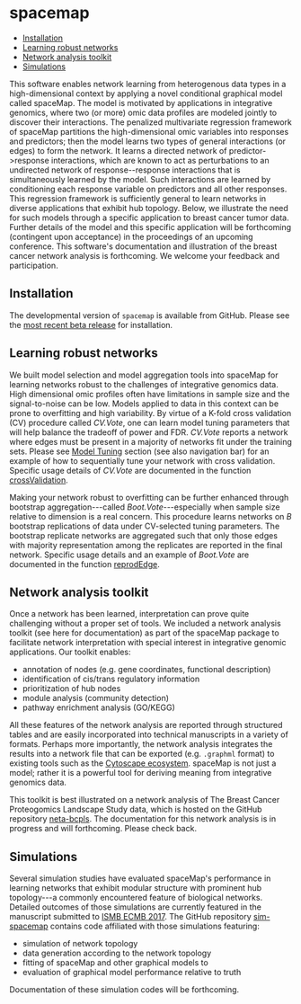 spacemap
================

-   [Installation](#installation)
-   [Learning robust networks](#learning-robust-networks)
-   [Network analysis toolkit](#network-analysis-toolkit)
-   [Simulations](#simulations)

This software enables network learning from heterogenous data types in a high-dimensional context by applying a novel conditional graphical model called spaceMap. The model is motivated by applications in integrative genomics, where two (or more) omic data profiles are modeled jointly to discover their interactions. The penalized multivariate regression framework of spaceMap partitions the high-dimensional omic variables into responses and predictors; then the model learns two types of general interactions (or edges) to form the network. It learns a directed network of predictor-&gt;response interactions, which are known to act as perturbations to an undirected network of response--response interactions that is simultaneously learned by the model. Such interactions are learned by conditioning each response variable on predictors and all other responses. This regression framework is sufficiently general to learn networks in diverse applications that exhibit hub topology. Below, we illustrate the need for such models through a specific application to breast cancer tumor data. Further details of the model and this specific application will be forthcoming (contingent upon acceptance) in the proceedings of an upcoming conference. This software's documentation and illustration of the breast cancer network analysis is forthcoming. We welcome your feedback and participation.

<!---
high-dimensional profiles of protein expressions and copy number alterations (CNA) in the DNA. In this application spaceMap models one set of variables as responses (i.e. protein expressions) and another set of variables as predictors (i.e. CNA) through a penalized multivariate regression framework. References herafter to protein expressions or CNA variables can be r CNA to predictor and response varaiables can be interpreted as By conditioning each response variable (protein expression) on all other responses we model molecular inter- and intra- actions through a successful  application of spaceMap to breast cancer data. learning a network of protein expressions conditioned on copy number alterations in breast tumors and . In a penalized  multivariate regression framework, we model one set of variables as predictors and another set of variables as responses to the predictors. By conditiong a response variabthe model learns
-->
Installation
------------

The developmental version of `spacemap` is available from GitHub. Please see the [most recent beta release](https://github.com/topherconley/spacemap/releases/tag/v0.31.0-beta) for installation.

Learning robust networks
------------------------

We built model selection and model aggregation tools into spaceMap for learning networks robust to the challenges of integrative genomics data. High dimensional omic profiles often have limitations in sample size and the signal-to-noise can be low. Models applied to data in this context can be prone to overfitting and high variability. By virtue of a K-fold cross validation (CV) procedure called *CV.Vote*, one can learn model tuning parameters that will help balance the tradeoff of power and FDR. *CV.Vote* reports a network where edges must be present in a majority of networks fit under the training sets. Please see [Model Tuning](https://topherconley.github.io/spacemap/articles/tune_sim1.html) section (see also navigation bar) for an example of how to sequentially tune your network with cross validation. Specific usage details of *CV.Vote* are documented in the function [crossValidation](https://topherconley.github.io/spacemap/reference/crossValidation.html).

Making your network robust to overfitting can be further enhanced through bootstrap aggregation---called *Boot.Vote*---especially when sample size relative to dimension is a real concern. This procedure learns networks on *B* bootstrap replications of data under CV-selected tuning parameters. The bootstrap replicate networks are aggregated such that only those edges with majority representation among the replicates are reported in the final network. Specific usage details and an example of *Boot.Vote* are documented in the function [reprodEdge](https://topherconley.github.io/spacemap/reference/reprodEdge.html).

Network analysis toolkit
------------------------

Once a network has been learned, interpretation can prove quite challenging without a proper set of tools. We included a network analysis toolkit (see here for documentation) as part of the spaceMap package to facilitate network interpretation with special interest in integrative genomic applications. Our toolkit enables:

-   annotation of nodes (e.g. gene coordinates, functional description)
-   identification of cis/trans regulatory information
-   prioritization of hub nodes
-   module analysis (community detection)
-   pathway enrichment analysis (GO/KEGG)

All these features of the network analysis are reported through structured tables and are easily incorporated into technical manuscripts in a variety of formats. Perhaps more importantly, the network analysis integrates the results into a network file that can be exported (e.g. `.graphml` format) to existing tools such as the [Cytoscape ecosystem](http://www.cytoscape.org/what_is_cytoscape.html). spaceMap is not just a model; rather it is a powerful tool for deriving meaning from integrative genomics data.

This toolkit is best illustrated on a network analysis of The Breast Cancer Proteogomics Landscape Study data, which is hosted on the GitHub repository [neta-bcpls](https://topherconley.github.io/neta-bcpls/). The documentation for this network analysis is in progress and will forthcoming. Please check back.

Simulations
-----------

Several simulation studies have evaluated spaceMap's performance in learning networks that exhibit modular structure with prominent hub topology---a commonly encountered feature of biological networks. Detailed outcomes of those simulations are currently featured in the manuscript submitted to [ISMB ECMB 2017](https://www.iscb.org/ismbeccb2017). The GitHub repository [sim-spacemap](https://github.com/topherconley/sim-spacemap) contains code affiliated with those simulations featuring:

-   simulation of network topology
-   data generation according to the network topology
-   fitting of spaceMap and other graphical models to
-   evaluation of graphical model performance relative to truth

Documentation of these simulation codes will be forthcoming.

